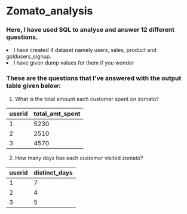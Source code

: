 # Zomato_analysis

### Here, I have used SQL to analyse and answer 12 different questions.
<li> I have created 4 dataset namely users, sales, product and goldusers_signup. </li>
<li> I have given dump values for them if you wonder </li>

### These are the questions that I've answered with the output table given below:
1) What is the total amount each customer spent on zomato?

| userid        | total_amt_spent  |
| ------------- | ---------------- |
| 1             | 5230             |
| 2             | 2510             |
| 3             | 4570             |

2) How many days has each customer visited zomato?

| userid        | distinct_days  |
| ------------- | -------------- |
| 1             | 7              |
| 2             | 4              |
| 3             | 5              |
